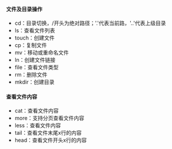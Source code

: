 #### 文件及目录操作

* cd：目录切换，/开头为绝对路径；'.'代表当前路，'..'代表上级目录
* ls：查看文件列表
* touch：创建文件
* cp：复制文件
* mv：移动或重命名文件
* ln：创建文件链接
* file：查看文件类型
* rm：删除文件
* mkdir：创建目录

#### 查看文件内容

* cat：查看文件内容
* more：支持分页查看文件内容
* less：查看文件内容
* tail：查看文件末尾x行的内容
* head：查看文件开头x行的内容
